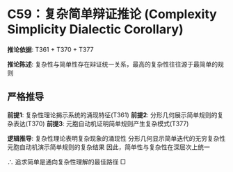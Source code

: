 # C59：复杂简单辩证推论 (Complexity Simplicity Dialectic Corollary)

**推论依据**: T361 + T370 + T377

**推论陈述**: 复杂性与简单性存在辩证统一关系，最高的复杂性往往源于最简单的规则

## 严格推导

**前提1**: 复杂性理论揭示系统的涌现特征(T361)
**前提2**: 分形几何展示简单规则的复杂表达(T370)
**前提3**: 元胞自动机证明简单规则产生复杂模式(T377)

**逻辑推导**:
复杂性理论表明复杂现象的涌现性
分形几何显示简单迭代的无穷复杂性
元胞自动机演示简单规则的复杂结果
因此，简单性与复杂性在深层次上统一

∴ 追求简单是通向复杂性理解的最佳路径 □